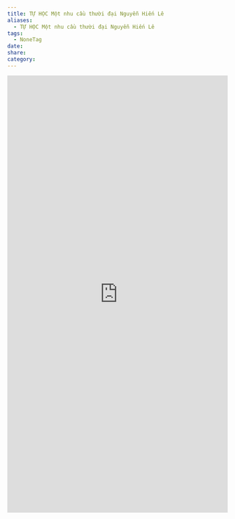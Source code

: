 ```yaml
---
title: TỰ HỌC Một nhu cầu thười đại Nguyễn Hiến Lê
aliases:
  - TỰ HỌC Một nhu cầu thười đại Nguyễn Hiến Lê
tags:
  - NoneTag
date: 
share: 
category:
---
```


<iframe src="https://drive.google.com/file/d/1RmrzxXbMkrLF8tDECm4vU2LTJEXi01w0/preview" width="100%" height="1000px" frameborder="0"></iframe>
